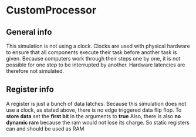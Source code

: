 # CustomProcessor
## General info
This simulation is not using a clock. Clocks are used with physical hardware to ensure that all components execute their task before another task is given. Because computers work through their steps one by one, it is not possible for one step to be interrupted by another. Hardware latencies are therefore not simulated.
## Register info
A register is just a bunch of data latches. Because this simulation does not use a clock, as stated above, there is no edge triggered data flip flop. To **store data** set the **first bit** in the arguments to **true**
Also, there is also **no dynamic ram** because the ram would not lose its charge. So static registers can and should be used as RAM